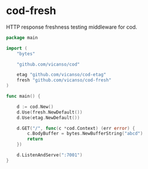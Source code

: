# cod-fresh

HTTP response freshness testing middleware for cod.

```go
package main

import (
	"bytes"

	"github.com/vicanso/cod"

	etag "github.com/vicanso/cod-etag"
	fresh "github.com/vicanso/cod-fresh"
)

func main() {

	d := cod.New()
	d.Use(fresh.NewDefault())
	d.Use(etag.NewDefault())

	d.GET("/", func(c *cod.Context) (err error) {
		c.BodyBuffer = bytes.NewBufferString("abcd")
		return
	})

	d.ListenAndServe(":7001")
}
```
